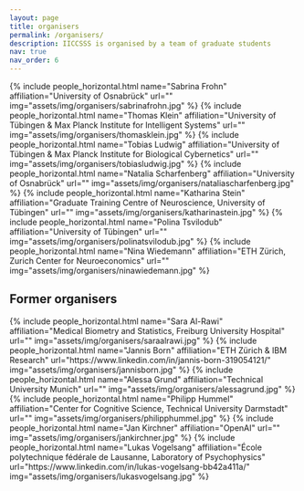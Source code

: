 ```yaml
---
layout: page
title: organisers
permalink: /organisers/
description: IICCSSS is organised by a team of graduate students
nav: true
nav_order: 6
---
```


<div class="row row-cols-1 projects pt-3 pb-3">
  {% include people_horizontal.html name="Sabrina Frohn" affiliation="University of Osnabrück" url="" img="assets/img/organisers/sabrinafrohn.jpg" %}
  {% include people_horizontal.html name="Thomas Klein" affiliation="University of Tübingen & Max Planck Institute for Intelligent Systems" url="" img="assets/img/organisers/thomasklein.jpg" %}
  {% include people_horizontal.html name="Tobias Ludwig" affiliation="University of Tübingen & Max Planck Institute for Biological Cybernetics" url="" img="assets/img/organisers/tobiasludwig.jpg" %}
  {% include people_horizontal.html name="Natalia Scharfenberg" affiliation="University of Osnabrück" url="" img="assets/img/organisers/nataliascharfenberg.jpg" %}
  {% include people_horizontal.html name="Katharina Stein" affiliation="Graduate Training Centre of Neuroscience, University of Tübingen" url="" img="assets/img/organisers/katharinastein.jpg" %}
  {% include people_horizontal.html name="Polina Tsvilodub" affiliation="University of Tübingen" url="" img="assets/img/organisers/polinatsvilodub.jpg" %}
  {% include people_horizontal.html name="Nina Wiedemann" affiliation="ETH Zürich, Zurich Center for Neuroeconomics" url="" img="assets/img/organisers/ninawiedemann.jpg" %}
</div>

## Former organisers

<div class="row row-cols-1 projects pt-3 pb-3">
  {% include people_horizontal.html name="Sara Al-Rawi" affiliation="Medical Biometry and Statistics, Freiburg University Hospital" url="" img="assets/img/organisers/saraalrawi.jpg" %}
  {% include people_horizontal.html name="Jannis Born" affiliation="ETH Zürich & IBM Research" url="https://www.linkedin.com/in/jannis-born-319054121/" img="assets/img/organisers/jannisborn.jpg" %}
  {% include people_horizontal.html name="Alessa Grund" affiliation="Technical University Munich" url="" img="assets/img/organisers/alessagrund.jpg" %}
  {% include people_horizontal.html name="Philipp Hummel" affiliation="Center for Cognitive Science, Technical University Darmstadt" url="" img="assets/img/organisers/philipphummel.jpg" %}
  {% include people_horizontal.html name="Jan Kirchner" affiliation="OpenAI" url="" img="assets/img/organisers/jankirchner.jpg" %}
  {% include people_horizontal.html name="Lukas Vogelsang" affiliation="École polytechnique fédérale de Lausanne, Laboratory of Psychophysics" url="https://www.linkedin.com/in/lukas-vogelsang-bb42a411a/" img="assets/img/organisers/lukasvogelsang.jpg" %}

</div>